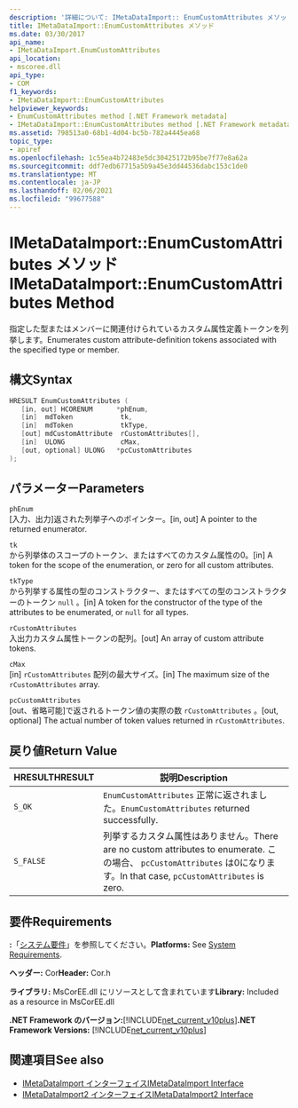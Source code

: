 ```yaml
---
description: '詳細について: IMetaDataImport:: EnumCustomAttributes メソッド'
title: IMetaDataImport::EnumCustomAttributes メソッド
ms.date: 03/30/2017
api_name:
- IMetaDataImport.EnumCustomAttributes
api_location:
- mscoree.dll
api_type:
- COM
f1_keywords:
- IMetaDataImport::EnumCustomAttributes
helpviewer_keywords:
- EnumCustomAttributes method [.NET Framework metadata]
- IMetaDataImport::EnumCustomAttributes method [.NET Framework metadata]
ms.assetid: 798513a0-68b1-4d04-bc5b-782a4445ea68
topic_type:
- apiref
ms.openlocfilehash: 1c55ea4b72483e5dc30425172b95be7f77e8a62a
ms.sourcegitcommit: ddf7edb67715a5b9a45e3dd44536dabc153c1de0
ms.translationtype: MT
ms.contentlocale: ja-JP
ms.lasthandoff: 02/06/2021
ms.locfileid: "99677588"
---
```

# <a name="imetadataimportenumcustomattributes-method"></a><span data-ttu-id="fbf5e-103">IMetaDataImport::EnumCustomAttributes メソッド</span><span class="sxs-lookup"><span data-stu-id="fbf5e-103">IMetaDataImport::EnumCustomAttributes Method</span></span>

<span data-ttu-id="fbf5e-104">指定した型またはメンバーに関連付けられているカスタム属性定義トークンを列挙します。</span><span class="sxs-lookup"><span data-stu-id="fbf5e-104">Enumerates custom attribute-definition tokens associated with the specified type or member.</span></span>  
  
## <a name="syntax"></a><span data-ttu-id="fbf5e-105">構文</span><span class="sxs-lookup"><span data-stu-id="fbf5e-105">Syntax</span></span>  
  
```cpp  
HRESULT EnumCustomAttributes (
   [in, out] HCORENUM      *phEnum,  
   [in]  mdToken            tk,
   [in]  mdToken            tkType,
   [out] mdCustomAttribute  rCustomAttributes[],
   [in]  ULONG              cMax,  
   [out, optional] ULONG   *pcCustomAttributes  
);  
```  
  
## <a name="parameters"></a><span data-ttu-id="fbf5e-106">パラメーター</span><span class="sxs-lookup"><span data-stu-id="fbf5e-106">Parameters</span></span>  

 `phEnum`  
 <span data-ttu-id="fbf5e-107">[入力、出力]返された列挙子へのポインター。</span><span class="sxs-lookup"><span data-stu-id="fbf5e-107">[in, out] A pointer to the returned enumerator.</span></span>  
  
 `tk`  
 <span data-ttu-id="fbf5e-108">から列挙体のスコープのトークン、またはすべてのカスタム属性の0。</span><span class="sxs-lookup"><span data-stu-id="fbf5e-108">[in] A token for the scope of the enumeration, or zero for all custom attributes.</span></span>  
  
 `tkType`  
 <span data-ttu-id="fbf5e-109">から列挙する属性の型のコンストラクター、またはすべての型のコンストラクターのトークン `null` 。</span><span class="sxs-lookup"><span data-stu-id="fbf5e-109">[in] A token for the constructor of the type of the attributes to be enumerated, or `null` for all types.</span></span>  
  
 `rCustomAttributes`  
 <span data-ttu-id="fbf5e-110">入出力カスタム属性トークンの配列。</span><span class="sxs-lookup"><span data-stu-id="fbf5e-110">[out] An array of custom attribute tokens.</span></span>  
  
 `cMax`  
 <span data-ttu-id="fbf5e-111">[in] `rCustomAttributes` 配列の最大サイズ。</span><span class="sxs-lookup"><span data-stu-id="fbf5e-111">[in] The maximum size of the `rCustomAttributes` array.</span></span>  
  
 `pcCustomAttributes`  
 <span data-ttu-id="fbf5e-112">[out、省略可能]で返されるトークン値の実際の数 `rCustomAttributes` 。</span><span class="sxs-lookup"><span data-stu-id="fbf5e-112">[out, optional] The actual number of token values returned in `rCustomAttributes`.</span></span>  
  
## <a name="return-value"></a><span data-ttu-id="fbf5e-113">戻り値</span><span class="sxs-lookup"><span data-stu-id="fbf5e-113">Return Value</span></span>  
  
|<span data-ttu-id="fbf5e-114">HRESULT</span><span class="sxs-lookup"><span data-stu-id="fbf5e-114">HRESULT</span></span>|<span data-ttu-id="fbf5e-115">説明</span><span class="sxs-lookup"><span data-stu-id="fbf5e-115">Description</span></span>|  
|-------------|-----------------|  
|`S_OK`|<span data-ttu-id="fbf5e-116">`EnumCustomAttributes` 正常に返されました。</span><span class="sxs-lookup"><span data-stu-id="fbf5e-116">`EnumCustomAttributes` returned successfully.</span></span>|  
|`S_FALSE`|<span data-ttu-id="fbf5e-117">列挙するカスタム属性はありません。</span><span class="sxs-lookup"><span data-stu-id="fbf5e-117">There are no custom attributes to enumerate.</span></span> <span data-ttu-id="fbf5e-118">この場合、 `pcCustomAttributes` は0になります。</span><span class="sxs-lookup"><span data-stu-id="fbf5e-118">In that case, `pcCustomAttributes` is zero.</span></span>|  
  
## <a name="requirements"></a><span data-ttu-id="fbf5e-119">要件</span><span class="sxs-lookup"><span data-stu-id="fbf5e-119">Requirements</span></span>  

 <span data-ttu-id="fbf5e-120">**:**「[システム要件](../../get-started/system-requirements.md)」を参照してください。</span><span class="sxs-lookup"><span data-stu-id="fbf5e-120">**Platforms:** See [System Requirements](../../get-started/system-requirements.md).</span></span>  
  
 <span data-ttu-id="fbf5e-121">**ヘッダー:** Cor</span><span class="sxs-lookup"><span data-stu-id="fbf5e-121">**Header:** Cor.h</span></span>  
  
 <span data-ttu-id="fbf5e-122">**ライブラリ:** MsCorEE.dll にリソースとして含まれています</span><span class="sxs-lookup"><span data-stu-id="fbf5e-122">**Library:** Included as a resource in MsCorEE.dll</span></span>  
  
 <span data-ttu-id="fbf5e-123">**.NET Framework のバージョン:**[!INCLUDE[net_current_v10plus](../../../../includes/net-current-v10plus-md.md)]</span><span class="sxs-lookup"><span data-stu-id="fbf5e-123">**.NET Framework Versions:** [!INCLUDE[net_current_v10plus](../../../../includes/net-current-v10plus-md.md)]</span></span>  
  
## <a name="see-also"></a><span data-ttu-id="fbf5e-124">関連項目</span><span class="sxs-lookup"><span data-stu-id="fbf5e-124">See also</span></span>

- [<span data-ttu-id="fbf5e-125">IMetaDataImport インターフェイス</span><span class="sxs-lookup"><span data-stu-id="fbf5e-125">IMetaDataImport Interface</span></span>](imetadataimport-interface.md)
- [<span data-ttu-id="fbf5e-126">IMetaDataImport2 インターフェイス</span><span class="sxs-lookup"><span data-stu-id="fbf5e-126">IMetaDataImport2 Interface</span></span>](imetadataimport2-interface.md)

